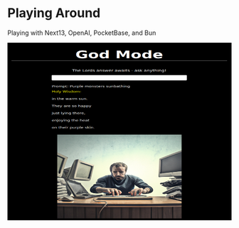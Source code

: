 # Playing Around

Playing with Next13, OpenAI, PocketBase, and Bun
<br />

<img src="./public/gpt3.png" alt="godModeMVP" width="800" height="400" />
